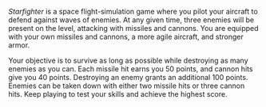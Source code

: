 *Starfighter* is a space flight-simulation game where you pilot your aircraft to defend against waves of enemies. At any given time, three enemies will be present on the level, attacking with missiles and cannons. You are equipped with your own missiles and cannons, a more agile aircraft, and stronger armor.

Your objective is to survive as long as possible while destroying as many enemies as you can. Each missile hit earns you 50 points, and cannon hits give you 40 points. Destroying an enemy grants an additional 100 points. Enemies can be taken down with either two missile hits or three cannon hits. Keep playing to test your skills and achieve the highest score.
